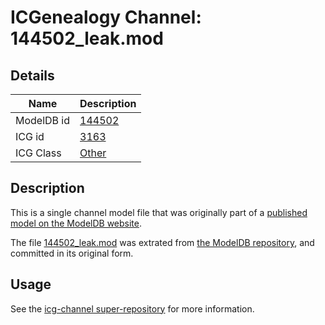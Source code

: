 # ICGenealogy Channel: 144502\_leak.mod

## Details

Name | Description
---- | -----------
ModelDB id | [144502](http://senselab.med.yale.edu/ModelDB/ShowModel.cshtml?model=144502)
ICG id | [3163](http://icg.neurotheory.ox.ac.uk/channels/other/3163)
ICG Class | [Other](http://icg.neurotheory.ox.ac.uk/channels/other)

## Description

This is a single channel model file that was originally part of a [published model on the ModelDB website](http://senselab.med.yale.edu/mModelDB/ShowModel.cshtml?model=144502).

The file [144502\_leak.mod](144502_leak.mod) was extrated from [the ModelDB repository](http://senselab.med.yale.edu/ModelDB/ShowModel.cshtml?model=144502), and committed in its original form.

## Usage

See the [icg-channel super-repository](https://github.com/icgenealogy/icg-channels) for more information.